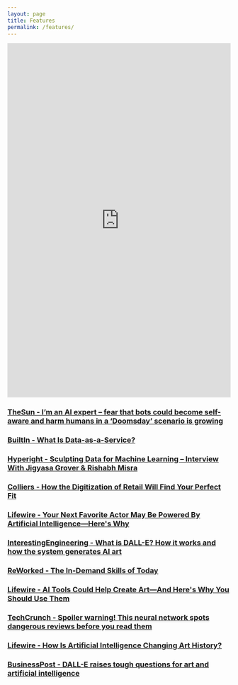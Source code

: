 ```yaml
---
layout: page
title: Features
permalink: /features/
---
```


<iframe src="https://www.the-sun.com/tech/8549579/ai-bots-doomsday-scenario-world-takeover/" width="100%" height="800px" style="border:none;">TheSun - I’m an AI expert – fear that bots could become self-aware and harm humans in a ‘Doomsday’ scenario is growing</iframe>

### [TheSun - I’m an AI expert – fear that bots could become self-aware and harm humans in a ‘Doomsday’ scenario is growing](https://www.the-sun.com/tech/8549579/ai-bots-doomsday-scenario-world-takeover/)

### [BuiltIn - What Is Data-as-a-Service?](https://builtin.com/big-data/data-as-a-service-daas)

### [Hyperight - Sculpting Data for Machine Learning – Interview With Jigyasa Grover & Rishabh Misra](https://hyperight.com/sculpting-data-for-machine-learning-interview-with-jigyasa-grover-rishabh-misra-twitter%ef%bf%bc/)

### [Colliers - How the Digitization of Retail Will Find Your Perfect Fit](https://knowledge-leader.colliers.com/anjee-solanki/how-the-digitization-of-retail-will-find-your-perfect-fit/)

### [Lifewire - Your Next Favorite Actor May Be Powered By Artificial Intelligence—Here's Why](https://www.lifewire.com/your-next-favorite-actor-may-be-powered-by-artificial-intelligence-heres-why-6747317)

### [InterestingEngineering - What is DALL-E? How it works and how the system generates AI art](https://interestingengineering.com/innovation/what-is-dall-e-how-it-works-and-how-the-system-generates-ai-art)

### [ReWorked - The In-Demand Skills of Today](https://www.reworked.co/talent-management/national-techies-day-underlines-demand-for-data-related-job-skills/)

### [Lifewire - AI Tools Could Help Create Art—And Here's Why You Should Use Them](https://www.lifewire.com/ai-tools-could-help-create-art-and-heres-why-you-should-use-them-6797565)

### [TechCrunch - Spoiler warning! This neural network spots dangerous reviews before you read them](https://techcrunch.com/2019/07/09/spoiler-warning-this-neural-network-spots-dangerous-reviews-before-you-read-them/)

### [Lifewire - How Is Artificial Intelligence Changing Art History?](https://hyperallergic.com/781592/how-is-artificial-intelligence-changing-art-history/)

### [BusinessPost - DALL-E raises tough questions for art and artificial intelligence](https://www.businesspost.ie/connected/dall-e-raises-tough-questions-for-art-and-artificial-intelligence/)

